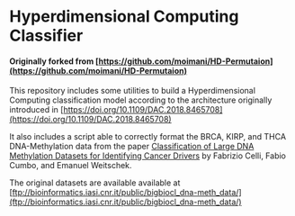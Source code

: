 # Hyperdimensional Computing Classifier
#### Originally forked from [https://github.com/moimani/HD-Permutaion](https://github.com/moimani/HD-Permutaion)

This repository includes some utilities to build a Hyperdimensional Computing classification model according to the architecture
originally introduced in [https://doi.org/10.1109/DAC.2018.8465708](https://doi.org/10.1109/DAC.2018.8465708)

It also includes a script able to correctly format the BRCA, KIRP, and THCA DNA-Methylation data from the paper 
[Classification of Large DNA Methylation Datasets for Identifying Cancer Drivers](https://doi.org/10.1016/j.bdr.2018.02.005) by Fabrizio Celli, Fabio Cumbo, and Emanuel Weitschek.

The original datasets are available available at [ftp://bioinformatics.iasi.cnr.it/public/bigbiocl_dna-meth_data/](ftp://bioinformatics.iasi.cnr.it/public/bigbiocl_dna-meth_data/)